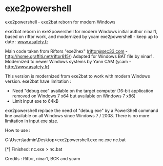 # exe2powershell
exe2powershell - exe2bat reborn for modern Windows

exe2bat reborn in exe2powershell for modern Windows
initial author ninar1, based on riftor work, and modernized by ycam
exe2powershell - keep up to date : www.asafety.fr
         
Main code taken from Riftors "exe2hex" (riftor@sec33.com - http://home.graffiti.net/riftor615/)
Adapted for Windows BAT file by ninar1.
Modernized to newer Windows systems by Yann CAM (ycam - http://www.asafety.fr)

This version is modernized from exe2bat to work with modern Windows version.
exe2bat have limitation :
- Need "debug.exe" available on the target computer (16-bit application removed on Windows 7 x64 but available on Windows 7 x86)
- Limit input exe to 64kB

exe2powershell replace the need of "debug.exe" by a PowerShell command line available on all Windows since Windows 7 / 2008.
There is no more limitation in input exe size.

How to use :

C:\Users\admin\Desktop>exe2powershell.exe nc.exe nc.bat

[*] Finished: nc.exe > nc.bat

Credits : Riftor, ninar1, BCK and ycam
